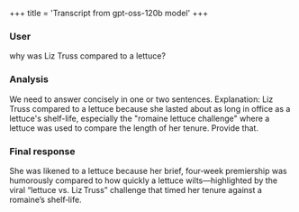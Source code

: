 +++
title = 'Transcript from gpt-oss-120b model'
+++

### User
why was Liz Truss compared to a lettuce?

### Analysis
We need to answer concisely in one or two sentences. Explanation: Liz Truss compared to a lettuce because she lasted about as long in office as a lettuce's shelf-life, especially the "romaine lettuce challenge" where a lettuce was used to compare the length of her tenure. Provide that.

### Final response
She was likened to a lettuce because her brief, four‑week premiership was humorously compared to how quickly a lettuce wilts—highlighted by the viral “lettuce vs. Liz Truss” challenge that timed her tenure against a romaine’s shelf‑life.
